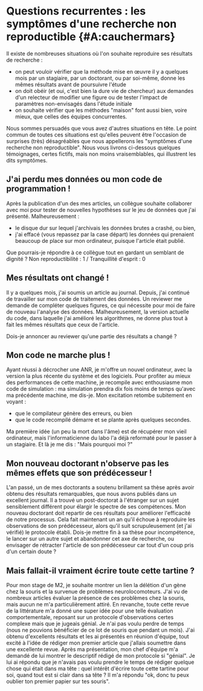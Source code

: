 # Questions recurrentes : les symptômes d'une recherche non reproductible {#A:cauchermars}

Il existe de nombreuses situations où l'on souhaite reproduire ses résultats de recherche :
- on peut vouloir vérifier que la méthode mise en œuvre il y a quelques mois par un stagiaire, par un doctorant, ou par soi-même, donne les mêmes résultats avant de poursuivre l'étude
- on doit obéir (et oui, c'est bien la dure vie de chercheur) aux demandes d'un relecteur de modifier une figure ou de tester l'impact de paramètres non-envisagés dans l'étude initiale
- on souhaite vérifier que les méthodes "maison" font aussi bien, voire mieux, que celles des équipes concurrentes. 

Nous sommes persuadés que vous avez d'autres situations en tête. Le point commun de toutes ces situations est qu'elles peuvent être l'occasion de surprises (très) désagréables que nous appellerons les "symptômes d'une recherche non reproductible". Nous vous livrons ci-dessous quelques témoignages, certes fictifs, mais non moins vraisemblables, qui illustrent les dits symptômes.

## J'ai perdu mes données ou mon code de programmation !

Après la publication d'un des mes articles, un collègue souhaite collaborer 
avec moi pour tester de nouvelles hypothèses sur le jeu de données 
que j'ai présenté. Malheureusement :
- le disque dur sur lequel j'archivais les données brutes a crashé, ou bien, 
- j'ai effacé (vous repassez par la case départ) les données qui prenaient beaucoup de place sur mon ordinateur, 
puisque l'article était publié. 

Que pourrais-je répondre à ce collègue tout en gardant un semblant de dignité ? Non reproductibilité : 1 / Tranquillité d'esprit : 0

## Mes résultats ont changé !

Il y a quelques mois, j'ai soumis un article au journal. Depuis, 
j'ai continué de travailler sur mon code de traitement des données.
Un reviewer me demande de compléter quelques figures, ce qui
nécessite pour moi de faire de nouveau l'analyse des données. 
Malheureusement, la version actuelle du code, dans laquelle 
j'ai amélioré les algorithmes, ne donne plus tout à fait 
les mêmes résultats que ceux de l'article. 

Dois-je annoncer au reviewer qu'une partie des résultats a changé ?
    
## Mon code ne marche plus !

Ayant réussi à décrocher une ANR, je m'offre un nouvel ordinateur,
avec la version la plus récente du système et des logiciels. 
Pour profiter au mieux des performances de cette machine, je 
recompile avec enthousiasme mon code de simulation : ma simulation prendra dix fois moins de temps qu'avec ma précédente machine, me dis-je. Mon excitation retombe subitement en voyant :  
- que le compilateur génère des erreurs, ou bien 
- que le code recompilé démarre et se plante après quelques secondes. 

Ma première idée (un peu la mort dans l'âme) est de récupérer mon vieil ordinateur, mais 
l'informaticienne du labo l'a déjà reformaté pour le
passer à un stagiaire. Et là je me dis : "Mais pourquoi moi ?"

## Mon nouveau doctorant n'observe pas les mêmes effets que son prédécesseur !

L'an passé, un de mes doctorants a soutenu brillament sa thèse après
avoir obtenu des résultats remarquables, que nous avons publiés dans 
un excellent journal. Il a trouvé un post-doctorat à l'étranger sur un sujet
sensiblement différent pour élargir le spectre de ses compétences.
Mon nouveau doctorant doit repartir de ces résultats pour améliorer 
l'efficacité de notre processus. Cela fait maintenant un an qu'il échoue à reproduire les observations 
de son prédécesseur, alors qu'il suit scrupuleusement (et j'ai vérifié)
le protocole établi. Dois-je mettre fin à sa thèse pour incompétence, le lancer sur un 
autre sujet et abandonner cet axe de recherche, ou envisager de 
rétracter l'article de son prédécesseur car tout d'un coup pris d'un certain doute ?

## Mais fallait-il vraiment écrire toute cette tartine ?

Pour mon stage de M2, je souhaite montrer un lien la délétion d'un gène chez la souris et la survenue de problèmes neurolocomoteurs. J'ai vu de nombreux articles évaluer la présence de ces problèmes chez la souris, mais aucun ne m'a particulièrement attiré. En revanche, toute cette revue de la littérature m'a donné une super idée pour une telle évaluation comportementale, reposant sur un protocole d'observations certes complexe mais que je jugeais génial. Je n'ai pas voulu perdre de temps (nous ne pouvions bénéficier de ce lot de souris que pendant un mois). J'ai obtenu d'excellents résultats et les ai présentés en réunion d'équipe, tout excité à l'idée de rédiger mon premier article que j'allais soumettre dans une excellente revue. Après ma présentation, mon chef d'équipe m'a demandé de lui montrer le descriptif rédigé de mon protocole si "génial". Je lui ai répondu que je n'avais pas voulu prendre le temps de rédiger quelque chose qui était dans ma tête : quel intérêt d'écrire toute cette tartine pour soi, quand tout est si clair dans sa tête ? Il m'a répondu "ok, donc tu peux oublier ton premier papier sur tes souris".
